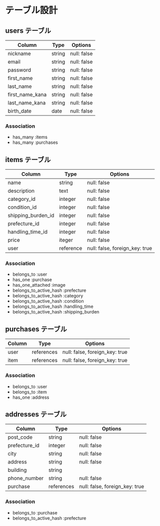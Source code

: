 # テーブル設計

## users テーブル

| Column         | Type   | Options     |
| -------------- | ------ | ----------- |
| nickname       | string | null: false |
| email          | string | null: false |
| password       | string | null: false |
| first_name     | string | null: false |
| last_name      | string | null: false |
| first_name_kana| string | null: false |
| last_name_kana | string | null: false |
| birth_date     |  date  | null: false |

### Association

- has_many :items
- has_many :purchases

## items テーブル

| Column             | Type       | Options                        |
| ------------------ | ---------- | ------------------------------ |
| name               | string     | null: false                    |
| description        | text       | null: false                    |
| category_id        | integer    | null: false                    |
| condition_id       | integer    | null: false                    | 
| shipping_burden_id | integer    | null: false                    | 
| prefecture_id      | integer    | null: false                    |
| handling_time_id   | integer    | null: false                    |
| price              | iteger     | null: false                    |
| user               | reference  | null: false, foreign_key: true |

### Association

- belongs_to :user
- has_one :purchase
- has_one_attached :image
- belongs_to_active_hash :prefecture
- belongs_to_active_hash :category
- belongs_to_active_hash :condition
- belongs_to_active_hash :handling_time
- belongs_to_active_hash :shipping_burden

## purchases テーブル

| Column  | Type       | Options                        |
| ------- | ---------- | ------------------------------ |
| user    | references | null: false, foreign_key: true |
| item    | references | null: false, foreign_key: true |

### Association

- belongs_to :user
- belongs_to :item
- has_one :address

## addresses テーブル

| Column          | Type       | Options                        |
| --------------- | ---------- | ------------------------------ |
| post_code       | string     | null: false                    |
| prefecture_id   | integer    | null: false                    |
| city            | string     | null: false                    |
| address         | string     | null: false                    |
| building        | string     |                                | 
| phone_number    | string     | null: false                    |
| purchase        | references | null: false, foreign_key: true |


### Association

- belongs_to :purchase
- belongs_to_active_hash :prefecture

